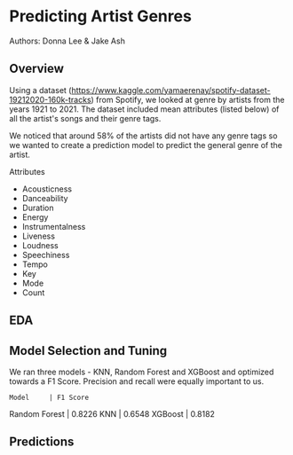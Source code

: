 # Predicting Artist Genres

Authors: Donna Lee & Jake Ash

## Overview 

Using a dataset (https://www.kaggle.com/yamaerenay/spotify-dataset-19212020-160k-tracks) from Spotify, we looked at genre by artists from the years 1921 to 2021. The dataset included mean attributes (listed below) of all the artist's songs and their genre tags. 

We noticed that around 58% of the artists did not have any genre tags so we wanted to create a prediction model to predict the general genre of the artist. 

Attributes
* Acousticness
* Danceability
* Duration 
* Energy
* Instrumentalness
* Liveness
* Loudness
* Speechiness
* Tempo
* Key
* Mode
* Count

## EDA




## Model Selection and Tuning

We ran three models - KNN, Random Forest and XGBoost and optimized towards a F1 Score. Precision and recall were equally important to us. 

    Model     | F1 Score
Random Forest |   0.8226
     KNN      |   0.6548
   XGBoost    |   0.8182

## Predictions 
